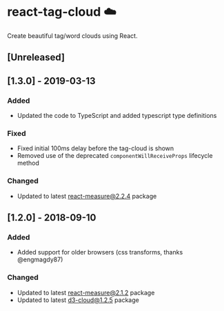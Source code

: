 # react-tag-cloud ☁️

Create beautiful tag/word clouds using React.

## [Unreleased]

## [1.3.0] - 2019-03-13

### Added

- Updated the code to TypeScript and added typescript type definitions

### Fixed

- Fixed initial 100ms delay before the tag-cloud is shown
- Removed use of the deprecated `componentWillReceiveProps` lifecycle method

### Changed

- Updated to latest react-measure@2.2.4 package

## [1.2.0] - 2018-09-10

### Added

- Added support for older browsers (css transforms, thanks @engmagdy87)

### Changed

- Updated to latest react-measure@2.1.2 package
- Updated to latest d3-cloud@1.2.5 package
